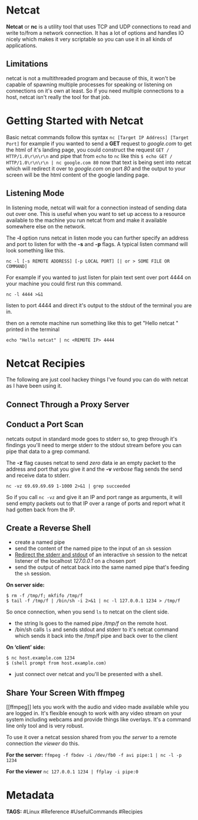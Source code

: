 # Netcat
**Netcat** or **nc** is a utility tool that uses TCP and UDP connections to read and write to/from a network connection. It has a lot of options and handles IO nicely which makes it very scriptable so you can use it in all kinds of applications.

## Limitations
netcat is not a multithreaded program and because of this, it won't be capable of spawning multiple processes for speaking or listening on connections on it's own at least. So if you need multiple connections to a host, netcat isn't really the tool for that job.

# Getting Started with Netcat
Basic netcat commands follow this syntax ```nc [Target IP Address] [Target Port]``` for example if you wanted to send a **GET** request to _google.com_ to get the html of it's landing page, you could construct the request ```GET / HTTP/1.0\r\n\r\n``` and pipe that from ```echo``` to ```nc``` like this ```$ echo GET / HTTP/1.0\r\n\r\n | nc google.com 80``` now that text is being sent into netcat which will redirect it over to _google.com_ on port _80_ and the output to your screen will be the html content of the google landing page.

## Listening Mode
In listening mode, netcat will wait for a connection instead of sending data out over one. This is useful when you want to set up access to a resource available to the machine you run netcat from and make it available somewhere else on the network.

The **-l** option runs netcat in listen mode you can further specify an address and port to listen for with the **-s** and **-p** flags. A typical listen command will look something like this.

```
nc -l [-s REMOTE ADDRESS] [-p LOCAL PORT] [| or > SOME FILE OR COMMAND]
```

For example if you wanted to just listen for plain text sent over port 4444 on your machine you could first run this command.
```
nc -l 4444 >&1
```
listen to port 4444 and direct it's output to the stdout of the terminal you are in.

then on a remote machine run something like this to get "Hello netcat " printed in the terminal
```
echo "Hello netcat" | nc <REMOTE IP> 4444
```
# Netcat Recipies
The following are just cool hackey things I've found you can do with netcat as I have been using it.

## Connect Through a Proxy Server
## Conduct a Port Scan
netcats output in standard mode goes to stderr so, to grep through it's findings you'll need to merge stderr to the stdout stream before you can pipe that data to a grep command.

The **-z** flag causes netcat to send _zero_ data ie an empty packet to the address and port that you give it and the **-v** _verbose_ flag sends the send and receive data to stderr. 

```
nc -vz 69.69.69.69 1-1000 2>&1 | grep succeeded
```

So if you call `nc -vz` and give it an IP and port range as arguments, it will send empty packets out to that IP over a range of ports and report what it had gotten back from the IP. 
## Create a Reverse Shell

- create a named pipe
- send the content of the named pipe to the input of an `sh` session
- [Redirect the stderr and stdout](sh.md#Redirection) of an interactive `sh` session to the netcat listener of the localhost _127.0.0.1_ on a chosen port
- send the output of netcat back into the same named pipe that's feeding the `sh` session.

**On server side:**
```
$ rm -f /tmp/f; mkfifo /tmp/f
$ tail -f /tmp/f | /bin/sh -i 2>&1 | nc -l 127.0.0.1 1234 > /tmp/f
```
So once connection, when you send `ls` to netcat on the client side. 
- the string ls goes to the named pipe _/tmp/f_ on the remote host.
- /bin/sh calls `ls` and sends stdout and stderr to it's netcat command which sends it back into the /tmp/f pipe and back over to the client

**On ‘client’ side:**
```
$ nc host.example.com 1234
$ (shell prompt from host.example.com)
```
- just connect over netcat and you'll be presented with a shell.

## Share Your Screen With ffmpeg
[[ffmpeg]] lets you work with the audio and video made available while you are logged in. It's flexible enough to work with any video stream on your system including webcams and provide things like overlays. It's a command line only tool and is very robust.

To use it over a netcat session shared from you _the server_ to a remote connection _the viewer_ do this.

**For the server:**
```ffmpeg -f fbdev -i /dev/fb0 -f avi pipe:1 | nc -l -p 1234```

**For the viewer**
```nc 127.0.0.1 1234 | ffplay -i pipe:0```

# Metadata
**TAGS:** #Linux #Reference #UsefulCommands #Recipies 